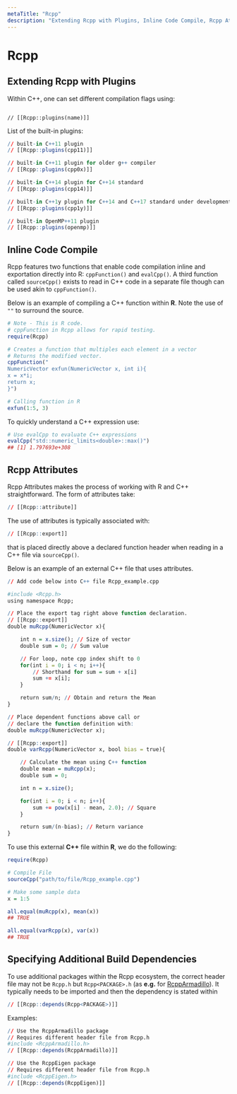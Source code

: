 ```yaml
---
metaTitle: "Rcpp"
description: "Extending Rcpp with Plugins, Inline Code Compile, Rcpp Attributes, Specifying Additional Build Dependencies"
---
```


# Rcpp



## Extending Rcpp with Plugins


Within C++, one can set different compilation flags using:

```

// [[Rcpp::plugins(name)]]

```

List of the built-in plugins:

```r
// built-in C++11 plugin
// [[Rcpp::plugins(cpp11)]]

// built-in C++11 plugin for older g++ compiler
// [[Rcpp::plugins(cpp0x)]]

// built-in C++14 plugin for C++14 standard
// [[Rcpp::plugins(cpp14)]]

// built-in C++1y plugin for C++14 and C++17 standard under development
// [[Rcpp::plugins(cpp1y)]]

// built-in OpenMP++11 plugin
// [[Rcpp::plugins(openmp)]]

```



## Inline Code Compile


Rcpp features two functions that enable code compilation inline and exportation directly into R: `cppFunction()` and `evalCpp()`. A third function called `sourceCpp()` exists to read in C++ code in a separate file though can be used akin to `cppFunction()`.

Below is an example of compiling a C++ function within **R**. Note the use of `""` to surround the source.

```r
# Note - This is R code.
# cppFunction in Rcpp allows for rapid testing.
require(Rcpp)

# Creates a function that multiples each element in a vector
# Returns the modified vector.
cppFunction("
NumericVector exfun(NumericVector x, int i){
x = x*i;
return x;
}")

# Calling function in R
exfun(1:5, 3)

```

To quickly understand a C++ expression use:

```r
# Use evalCpp to evaluate C++ expressions
evalCpp("std::numeric_limits<double>::max()")
## [1] 1.797693e+308

```



## Rcpp Attributes


Rcpp Attributes makes the process of working with R and C++ straightforward. The form of attributes take:

```r
// [[Rcpp::attribute]]

```

The use of attributes is typically associated with:

```r
// [[Rcpp::export]]

```

that is placed directly above a declared function header when reading in a C++ file via `sourceCpp()`.

Below is an example of an external C++ file that uses attributes.

```r
// Add code below into C++ file Rcpp_example.cpp

#include <Rcpp.h>
using namespace Rcpp;

// Place the export tag right above function declaration.
// [[Rcpp::export]]
double muRcpp(NumericVector x){

    int n = x.size(); // Size of vector
    double sum = 0; // Sum value

    // For loop, note cpp index shift to 0
    for(int i = 0; i < n; i++){
        // Shorthand for sum = sum + x[i]
        sum += x[i];
    }

    return sum/n; // Obtain and return the Mean
}

// Place dependent functions above call or
// declare the function definition with:
double muRcpp(NumericVector x);

// [[Rcpp::export]]
double varRcpp(NumericVector x, bool bias = true){

    // Calculate the mean using C++ function
    double mean = muRcpp(x);
    double sum = 0;

    int n = x.size();

    for(int i = 0; i < n; i++){
        sum += pow(x[i] - mean, 2.0); // Square
    }

    return sum/(n-bias); // Return variance
}

```

To use this external **C++** file within **R**, we do the following:

```r
require(Rcpp)

# Compile File
sourceCpp("path/to/file/Rcpp_example.cpp")

# Make some sample data
x = 1:5

all.equal(muRcpp(x), mean(x))
## TRUE

all.equal(varRcpp(x), var(x))
## TRUE

```



## Specifying Additional Build Dependencies


To use additional packages within the Rcpp ecosystem, the correct header file may not be `Rcpp.h` but `Rcpp<PACKAGE>.h` (as **e.g.** for [RcppArmadillo](https://cloud.r-project.org/web/packages/RcppArmadillo/index.html)). It typically needs to be imported and then the dependency is stated within

```r
// [[Rcpp::depends(Rcpp<PACKAGE>)]]

```

Examples:

```r
// Use the RcppArmadillo package
// Requires different header file from Rcpp.h
#include <RcppArmadillo.h>
// [[Rcpp::depends(RcppArmadillo)]]

// Use the RcppEigen package
// Requires different header file from Rcpp.h
#include <RcppEigen.h>
// [[Rcpp::depends(RcppEigen)]]

```

